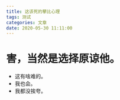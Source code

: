 ```yaml
---
title: 这该死的攀比心理
tags: 测试
categories: 文章
date: 2020-05-30 11:11:00
---
```


# 害，当然是选择原谅他。

- 这有啥难的。
- 我也会。
- 我都没挨夸。
